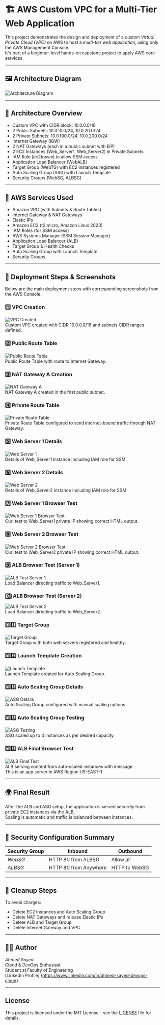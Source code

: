 # 🏗 AWS Custom VPC for a Multi-Tier Web Application

This project demonstrates the design and deployment of a *custom Virtual Private Cloud (VPC)* on AWS to host a *multi-tier web application*, using only the AWS Management Console.  
It's part of a beginner-level hands-on capstone project to apply AWS core services.

---

## 🖼 Architecture Diagram

![Architecture Diagram](architecture-digram.png)

---

## 📐 Architecture Overview

- Custom VPC with CIDR block: 10.0.0.0/16
- 2 Public Subnets: 10.0.10.0/24, 10.0.20.0/24
- 2 Private Subnets: 10.0.100.0/24, 10.0.200.0/24
- Internet Gateway (IGW)
- 2 NAT Gateways (each in a public subnet with EIP)
- 2 EC2 Instances (Web_Server1, Web_Server2) in Private Subnets
- IAM Role (ec2tossm) to allow SSM access
- Application Load Balancer (WebALB)
- Target Group (WebTG) with EC2 instances registered
- Auto Scaling Group (ASG) with Launch Template
- Security Groups (WebSG, ALBSG)

---

## 🧱 AWS Services Used

- Amazon VPC (with Subnets & Route Tables)
- Internet Gateway & NAT Gateways
- Elastic IPs
- Amazon EC2 (t2.micro, Amazon Linux 2023)
- IAM Roles (for SSM access)
- AWS Systems Manager (SSM Session Manager)
- Application Load Balancer (ALB)
- Target Group & Health Checks
- Auto Scaling Group with Launch Template
- Security Groups

---

## 📸 Deployment Steps & Screenshots

Below are the main deployment steps with corresponding screenshots from the AWS Console.

### 1️⃣ VPC Creation
![VPC Created](./screenshots/03-vpc-created.png)  
Custom VPC created with CIDR 10.0.0.0/16 and subnets CIDR ranges defined.

### 2️⃣ Public Route Table
![Public Route Table](./screenshots/04-public-RT-routes.png)  
Public Route Table with route to Internet Gateway.

### 3️⃣ NAT Gateway A Creation
![NAT Gateway A](./screenshots/08-NAT-GW-A-created.png)  
NAT Gateway A created in the first public subnet.

### 4️⃣ Private Route Table
![Private Route Table](./screenshots/09-Private-RT-Routes.png)  
Private Route Table configured to send internet-bound traffic through NAT Gateway.

### 5️⃣ Web Server 1 Details
![Web Server 1](./screenshots/12-web-server1-detailed.png)  
Details of Web_Server1 instance including IAM role for SSM.

### 6️⃣ Web Server 2 Details
![Web Server 2](./screenshots/13-web-server2-detailed.png)  
Details of Web_Server2 instance including IAM role for SSM.

### 7️⃣ Web Server 1 Browser Test
![Web Server 1 Browser Test](./screenshots/19-web-server1-browser-test.png)  
Curl test to Web_Server1 private IP showing correct HTML output.

### 8️⃣ Web Server 2 Browser Test
![Web Server 2 Browser Test](./screenshots/20-web-server2-browser-test.png)  
Curl test to Web_Server2 private IP showing correct HTML output.

### 9️⃣ ALB Browser Test (Server 1)
![ALB Test Server 1](./screenshots/21-ALB-browser-test1.png)  
Load Balancer directing traffic to Web_Server1.

### 🔟 ALB Browser Test (Server 2)
![ALB Test Server 2](./screenshots/22-ALB-browser-test2.png)  
Load Balancer directing traffic to Web_Server2.

### 1️⃣1️⃣ Target Group
![Target Group](./screenshots/23-web-TG-targets.png)  
Target Group with both web servers registered and healthy.

### 1️⃣2️⃣ Launch Template Creation
![Launch Template](./screenshots/24-template-created.png)  
Launch Template created for Auto Scaling Group.

### 1️⃣3️⃣ Auto Scaling Group Details
![ASG Details](./screenshots/27-Auto-Scaling-Group-detailed.png)  
Auto Scaling Group configured with manual scaling options.

### 1️⃣4️⃣ Auto Scaling Group Testing
![ASG Testing](./screenshots/28-Auto-Scaling-Group-testing.png)  
ASG scaled up to 4 instances as per desired capacity.

### 1️⃣5️⃣ ALB Final Browser Test
![ALB Final Test](./screenshots/29-ALB-browser-Final-testing.png)  
ALB serving content from auto-scaled instances with message:  
This is an app server in AWS Region US-EAST-1

---

## 🌍 Final Result

After the ALB and ASG setup, the application is served securely from private EC2 instances via the ALB.  
Scaling is automatic and traffic is balanced between instances.

---

## 🔐 Security Configuration Summary

| Security Group | Inbound | Outbound |
|----------------|---------|----------|
| *WebSG*      | HTTP 80 from ALBSG | Allow all |
| *ALBSG*      | HTTP 80 from Anywhere | HTTP to WebSG |

---

## 🧹 Cleanup Steps

To avoid charges:
- Delete EC2 Instances and Auto Scaling Group
- Delete NAT Gateways and release Elastic IPs
- Delete ALB and Target Group
- Delete Internet Gateway and VPC

---

## 👨‍💻 Author

*Ahmed Sayed*  
Cloud & DevOps Enthusiast  
Student at Faculty of Engineering  
[LinkedIn Profile] (https://www.linkedin.com/in/ahmed-sayed-devops-cloud)

---------

## License
This project is licensed under the MIT License - see the [LICENSE](LICENSE) file for details.
